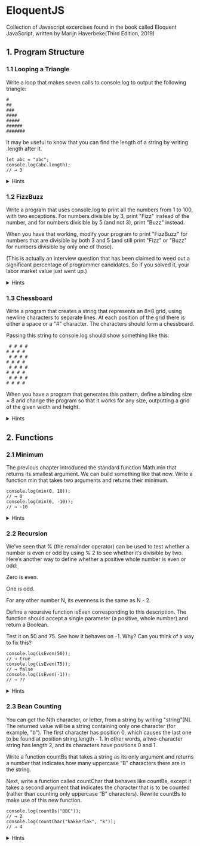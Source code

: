# EloquentJS
Collection of Javascript excercises found in the book called Eloquent JavaScript, written by Marijn Haverbeke(Third Edition, 2019)

## 1. Program Structure
### 1.1 Looping a Triangle
Write a loop that makes seven calls to console.log to output the following triangle:
```
#
##
###
####
#####
######
#######
```
It may be useful to know that you can find the length of a string by writing .length after it.

```
let abc = "abc";
console.log(abc.length);
// → 3
```

<details>
  <summary>Hints</summary>

You can start with a program that prints out the numbers 1 to 7, which you can derive by making a few modifications to the even number printing example given earlier in the chapter, where the for loop was introduced.

Now consider the equivalence between numbers and strings of hash characters. You can go from 1 to 2 by adding 1 (+= 1). You can go from "#" to "##" by adding a character (+= "#"). Thus, your solution can closely follow the number-printing program.

</details>

### 1.2 FizzBuzz
Write a program that uses console.log to print all the numbers from 1 to 100, with two exceptions. For numbers divisible by 3, print "Fizz" instead of the number, and for numbers divisible by 5 (and not 3), print "Buzz" instead.

When you have that working, modify your program to print "FizzBuzz" for numbers that are divisible by both 3 and 5 (and still print "Fizz" or "Buzz" for numbers divisible by only one of those).

(This is actually an interview question that has been claimed to weed out a significant percentage of programmer candidates. So if you solved it, your labor market value just went up.)

<details>
  <summary>Hints</summary>
  
Going over the numbers is clearly a looping job, and selecting what to print is a matter of conditional execution. Remember the trick of using the remainder (%) operator for checking whether a number is divisible by another number (has a remainder of zero).

In the first version, there are three possible outcomes for every number, so you’ll have to create an if/else if/else chain.

The second version of the program has a straightforward solution and a clever one. The simple solution is to add another conditional “branch” to precisely test the given condition. For the clever solution, build up a string containing the word or words to output and print either this word or the number if there is no word, potentially by making good use of the || operator.

</details>

### 1.3 Chessboard
Write a program that creates a string that represents an 8×8 grid, using newline characters to separate lines. At each position of the grid there is either a space or a "#" character. The characters should form a chessboard.

Passing this string to console.log should show something like this:
```
 # # # #
# # # # 
 # # # #
# # # # 
 # # # #
# # # # 
 # # # #
# # # #
```
When you have a program that generates this pattern, define a binding size = 8 and change the program so that it works for any size, outputting a grid of the given width and height.

<details>
  <summary>Hints</summary>
  
You can build the string by starting with an empty one ("") and repeatedly adding characters. A newline character is written "\n".

To work with two dimensions, you will need a loop inside of a loop. Put braces around the bodies of both loops to make it easy to see where they start and end. Try to properly indent these bodies. The order of the loops must follow the order in which we build up the string (line by line, left to right, top to bottom). So the outer loop handles the lines, and the inner loop handles the characters on a line.

You’ll need two bindings to track your progress. To know whether to put a space or a hash sign at a given position, you could test whether the sum of the two counters is even (% 2).

Terminating a line by adding a newline character must happen after the line has been built up, so do this after the inner loop but inside the outer loop.

</details>

## 2. Functions 
### 2.1 Minimum
The previous chapter introduced the standard function Math.min that returns its smallest argument. We can build something like that now. Write a function min that takes two arguments and returns their minimum.

```
console.log(min(0, 10));
// → 0
console.log(min(0, -10));
// → -10
```

<details>
  <summary>Hints</summary>
  
If you have trouble putting braces and parentheses in the right place to get a valid function definition, start by copying one of the examples in this chapter and modifying it.

A function may contain multiple return statements.

</details>

### 2.2 Recursion
We’ve seen that % (the remainder operator) can be used to test whether a number is even or odd by using % 2 to see whether it’s divisible by two. Here’s another way to define whether a positive whole number is even or odd:

Zero is even.

One is odd.

For any other number N, its evenness is the same as N - 2.

Define a recursive function isEven corresponding to this description. The function should accept a single parameter (a positive, whole number) and return a Boolean.

Test it on 50 and 75. See how it behaves on -1. Why? Can you think of a way to fix this?

```
console.log(isEven(50));
// → true
console.log(isEven(75));
// → false
console.log(isEven(-1));
// → ??
```

<details>
  <summary>Hints</summary>
  
Your function will likely look somewhat similar to the inner find function in the recursive findSolution example in this chapter, with an if/else if/else chain that tests which of the three cases applies. The final else, corresponding to the third case, makes the recursive call. Each of the branches should contain a return statement or in some other way arrange for a specific value to be returned.

When given a negative number, the function will recurse again and again, passing itself an ever more negative number, thus getting further and further away from returning a result. It will eventually run out of stack space and abort.

</details>

### 2.3 Bean Counting
You can get the Nth character, or letter, from a string by writing "string"[N]. The returned value will be a string containing only one character (for example, "b"). The first character has position 0, which causes the last one to be found at position string.length - 1. In other words, a two-character string has length 2, and its characters have positions 0 and 1.

Write a function countBs that takes a string as its only argument and returns a number that indicates how many uppercase “B” characters there are in the string.

Next, write a function called countChar that behaves like countBs, except it takes a second argument that indicates the character that is to be counted (rather than counting only uppercase “B” characters). Rewrite countBs to make use of this new function.

```
console.log(countBs("BBC"));
// → 2
console.log(countChar("kakkerlak", "k"));
// → 4
```

<details>
  <summary>Hints</summary>
 
Your function will need a loop that looks at every character in the string. It can run an index from zero to one below its length (< string.length). If the character at the current position is the same as the one the function is looking for, it adds 1 to a counter variable. Once the loop has finished, the counter can be returned.

Take care to make all the bindings used in the function local to the function by properly declaring them with the let or const keyword.

</details>
